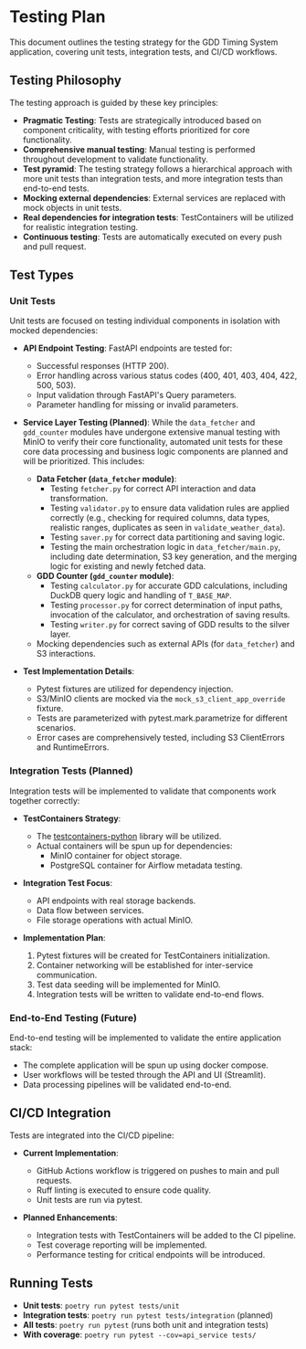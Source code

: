 # Testing Plan

This document outlines the testing strategy for the GDD Timing System application, covering unit tests, integration tests, and CI/CD workflows.

## Testing Philosophy

The testing approach is guided by these key principles:

- **Pragmatic Testing**: Tests are strategically introduced based on component criticality, with testing efforts prioritized for core functionality.
- **Comprehensive manual testing**: Manual testing is performed throughout development to validate functionality.
- **Test pyramid**: The testing strategy follows a hierarchical approach with more unit tests than integration tests, and more integration tests than end-to-end tests.
- **Mocking external dependencies**: External services are replaced with mock objects in unit tests.
- **Real dependencies for integration tests**: TestContainers will be utilized for realistic integration testing.
- **Continuous testing**: Tests are automatically executed on every push and pull request.

## Test Types

### Unit Tests

Unit tests are focused on testing individual components in isolation with mocked dependencies:

- **API Endpoint Testing**: FastAPI endpoints are tested for:

  - Successful responses (HTTP 200).
  - Error handling across various status codes (400, 401, 403, 404, 422, 500, 503).
  - Input validation through FastAPI's Query parameters.
  - Parameter handling for missing or invalid parameters.

- **Service Layer Testing (Planned)**: While the `data_fetcher` and `gdd_counter` modules have undergone extensive manual testing with MinIO to verify their core functionality, automated unit tests for these core data processing and business logic components are planned and will be prioritized. This includes:

  - **Data Fetcher (`data_fetcher` module)**:
    - Testing `fetcher.py` for correct API interaction and data transformation.
    - Testing `validator.py` to ensure data validation rules are applied correctly (e.g., checking for required columns, data types, realistic ranges, duplicates as seen in `validate_weather_data`).
    - Testing `saver.py` for correct data partitioning and saving logic.
    - Testing the main orchestration logic in `data_fetcher/main.py`, including date determination, S3 key generation, and the merging logic for existing and newly fetched data.
  - **GDD Counter (`gdd_counter` module)**:
    - Testing `calculator.py` for accurate GDD calculations, including DuckDB query logic and handling of `T_BASE_MAP`.
    - Testing `processor.py` for correct determination of input paths, invocation of the calculator, and orchestration of saving results.
    - Testing `writer.py` for correct saving of GDD results to the silver layer.
  - Mocking dependencies such as external APIs (for `data_fetcher`) and S3 interactions.

- **Test Implementation Details**:
  - Pytest fixtures are utilized for dependency injection.
  - S3/MinIO clients are mocked via the `mock_s3_client_app_override` fixture.
  - Tests are parameterized with pytest.mark.parametrize for different scenarios.
  - Error cases are comprehensively tested, including S3 ClientErrors and RuntimeErrors.

### Integration Tests (Planned)

Integration tests will be implemented to validate that components work together correctly:

- **TestContainers Strategy**:

  - The [testcontainers-python](https://github.com/testcontainers/testcontainers-python) library will be utilized.
  - Actual containers will be spun up for dependencies:
    - MinIO container for object storage.
    - PostgreSQL container for Airflow metadata testing.

- **Integration Test Focus**:

  - API endpoints with real storage backends.
  - Data flow between services.
  - File storage operations with actual MinIO.

- **Implementation Plan**:
  1. Pytest fixtures will be created for TestContainers initialization.
  2. Container networking will be established for inter-service communication.
  3. Test data seeding will be implemented for MinIO.
  4. Integration tests will be written to validate end-to-end flows.

### End-to-End Testing (Future)

End-to-end testing will be implemented to validate the entire application stack:

- The complete application will be spun up using docker compose.
- User workflows will be tested through the API and UI (Streamlit).
- Data processing pipelines will be validated end-to-end.

## CI/CD Integration

Tests are integrated into the CI/CD pipeline:

- **Current Implementation**:

  - GitHub Actions workflow is triggered on pushes to main and pull requests.
  - Ruff linting is executed to ensure code quality.
  - Unit tests are run via pytest.

- **Planned Enhancements**:
  - Integration tests with TestContainers will be added to the CI pipeline.
  - Test coverage reporting will be implemented.
  - Performance testing for critical endpoints will be introduced.

## Running Tests

- **Unit tests**: `poetry run pytest tests/unit`
- **Integration tests**: `poetry run pytest tests/integration` (planned)
- **All tests**: `poetry run pytest` (runs both unit and integration tests)
- **With coverage**: `poetry run pytest --cov=api_service tests/`
